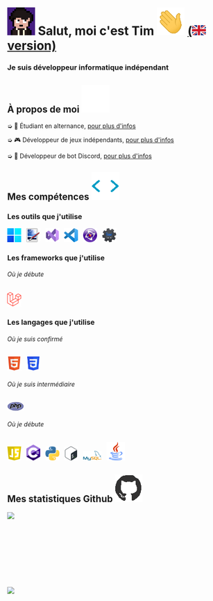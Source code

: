 <h1 style="vertical-align: top;"> <img src="Ressources\Straky.gif"> Salut, moi c'est Tim <img src = "Ressources\Hello.gif"> <a href="README_EN.md">(<img src="Ressources\en_flag.png"> version)</a></h1>
<p align='center'>

</p>
<h3>
<div size='20px'> Je suis développeur informatique indépendant
</h3>
</div>
  
<h2> À propos de moi <img src="Ressources\Bars.gif">
</h2>

➭ 💼 Étudiant en alternance, <a href="http://tim-req.tk" target="_blank">pour plus d'infos</a>

➭ 🎮 Développeur de jeux indépendants, <a href="http://games.straky.tk" target="_blank">pour plus d'infos</a>

➭ 🤖 Développeur de bot Discord, <a href="http://bot.straky.tk" target="_blank">pour plus d'infos</a> 

<h2> Mes compétences <img src = "Ressources\Dev.gif"> </h2>

<div>

<h3>Les outils que j'utilise</h3>
  
<a href="https://www.microsoft.com/windows" target="_blank"><img src="Ressources\Windows11.png" alt="Windows" title="Windows" width=32px></a>
  &nbsp;
<a href="https://www.getpaint.net" target="_blank"><img src="Ressources\Paint.Net.png" alt="Paint.NET" title="Paint.NET" width=32px></a>
  &nbsp;
<a href="https://visualstudio.microsoft.com" target="_blank"><img src="Ressources\VisualStudio2022.png" alt="Visual Studio" title="Visual Studio" width=32px></a>
  &nbsp;
<a href="https://code.visualstudio.com" target="_blank"><img src="Ressources\VisualStudioCode.png" alt="Visual Studio Code" title="Visual Studio Code" width=32px></a>
  &nbsp;
<a href="https://www.clickteam.com/clickteam-fusion-2-5" target="_blank"><img src="Ressources\Clickteam.png" alt="Clickteam Fusion" title="Clickteam Fusion" width=32px></a>
  &nbsp;
<a href="https://dbotmaker.io" target="_blank"><img src="Ressources\DiscordBotMaker.png" alt="Discord Bot Maker" title="Discord Bot Maker" width=32px></a>
  
<h3>Les frameworks que j'utilise</h3>
  <h6>Où je débute</h6>
<a href="https://laravel.com" target="_blank"><img src="Ressources\Laravel.png" alt="Laravel" title="Laravel" width=32px></a>
  
<h3>Les langages que j'utilise</h3>
<h6>Où je suis confirmé</h6>
  
<a href="https://html.spec.whatwg.org" target="_blank"><img src="Ressources\HTML.png" alt="HTML" title="HTML" width=32px></a>
 &nbsp;
<a href="https://www.w3.org/TR/CSS/#css" target="_blank"><img src="Ressources\CSS.png" alt="CSS" title="CSS" width=32px></a>
 
<h6>Où je suis intermédiaire</h6>  
  
  <a href="https://www.php.net" target="_blank"><img src="Ressources\PHP.png" alt="PHP" title="PHP" width=38px></a>
  
<h6>Où je débute</h6>
 
<a href="https://www.javascript.com" target="_blank"><img src="Ressources\JS.png" alt="JS" title="JS" width=32px></a>
  &nbsp;
<a href="https://docs.microsoft.com/en-us/dotnet/csharp" target="_blank"><img src="Ressources\Csharp.png" alt="C#" title="C#" width=32px></a>
  &nbsp;
<a href="https://www.python.org" target="_blank"><img src="Ressources\Python.png" alt="Python" title="Python" width=32px></a>
  &nbsp;
<a href="https://www.gnu.org/software/bash" target="_blank"><img src="Ressources\Bash.png" alt="Bash" title="Bash" width=32px></a>
  &nbsp;
<a href="https://www.mysql.com/fr" target="_blank"><img src="Ressources\MySQL.png" alt="SQL" title="SQL" width=42px></a>
   &nbsp;
<a href="https://www.java.com/fr" target="_blank"><img src="Ressources\Java.png" alt="Java" title="Java" width=42px></a>

</div>

<h2>Mes statistiques Github <img src='Ressources\Github_logo.gif'> </h2>

<a href="https://github.com/Str4ky/github-readme-stats">
<img align="left" src="https://github-readme-stats.vercel.app/api?username=Str4ky&count_private=true&show_icons=true&theme=tokyonight" />
</a><br><br><br><br><br><br><br><br><br><br>
<a href="https://github.com/Str4ky/convoychat">
<img align="center" src="https://github-readme-stats.vercel.app/api/top-langs/?username=Str4ky&theme=tokyonight" />
</a>
